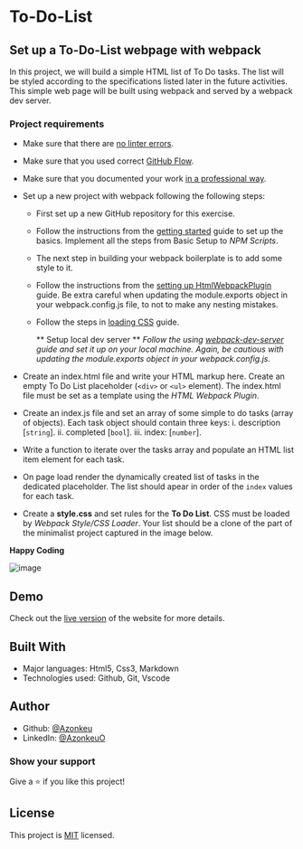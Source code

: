 # To-Do-List

## Set up a To-Do-List webpage with webpack

In this project, we will build a simple HTML list of To Do tasks. The list will be styled according to the specifications listed later in the future activities. This simple web page will be built using webpack and served by a webpack dev server.

### Project requirements

 - Make sure that there are [no linter errors](https://github.com/microverseinc/linters-config).
 - Make sure that you used correct [GitHub Flow](https://github.com/microverseinc/curriculum-transversal-skills/blob/main/git-github/articles/github_flow.md).
 - Make sure that you documented your work [in a professional way](https://github.com/microverseinc/curriculum-transversal-skills/blob/main/documentation/articles/professional_repo_rules.md).
 - Set up a new project with webpack following the following steps:
      - First set up a new GitHub repository for this exercise.
      - Follow the instructions from the [getting started](https://webpack.js.org/guides/getting-started/#basic-setup) guide to set up the basics. Implement all the steps from Basic Setup to *NPM Scripts*.
      - The next step in building your webpack boilerplate is to add some style to it. 
      -  Follow the instructions from the [setting up HtmlWebpackPlugin](https://webpack.js.org/guides/output-management/#setting-up-htmlwebpackplugin) guide. Be extra careful when updating the module.exports object in your webpack.config.js file, to not to make any nesting mistakes.
      - Follow the steps in [loading CSS](https://webpack.js.org/guides/asset-management/#loading-css) guide.
  

         ** Setup local dev server **
      *Follow the using [webpack-dev-server](https://webpack.js.org/guides/development/#using-webpack-dev-server) guide and set it up on your local machine. Again, be cautious with updating the module.exports object in your webpack.config.js.*
  
 - Create an index.html file and write your HTML markup here. Create an empty To Do List placeholder (`<div>` or `<ul>` element). The index.html file must be set as a template using the *HTML Webpack Plugin*.
 - Create an index.js file and set an array of some simple to do tasks (array of objects). Each task object should contain three keys:
         i. description [`string`].
         ii. completed [`bool`].
         iii. index: [`number`].

 - Write a function to iterate over the tasks array and populate an HTML list item element for each task.
 - On page load render the dynamically created list of tasks in the dedicated placeholder. The list should apear in order of the `index` values for each task.
 - Create a **style.css** and set rules for the **To Do List**. CSS must be loaded by *Webpack Style/CSS Loader*. Your list should be a clone of the part of the minimalist project captured in the image below.
  
  **Happy Coding**

 
 ![image](https://camo.githubusercontent.com/d04bee7a5b8f62cc6655dbec65c4d14583e4d78d0c434ddc070f6881bb9568fc/68747470733a2f2f696d672e796f75747562652e636f6d2f76692f416355642d5f596a6a71672f302e6a7067)

## Demo

Check out the [live version](https://azonkeu.github.io/Code-Review-To-Do-List/) of the website for more details.

 ## Built With

  - Major languages: Html5, Css3, Markdown
  - Technologies used: Github, Git, Vscode
  
 ## Author
  - Github: [@Azonkeu](https://github.com/Azonkeu)
  - LinkedIn: [@AzonkeuO](https://www.linkedin.com/in/azonkeu-ornela-88a14b172/)

 ### Show your support

  Give a ⭐️ if you like this project!

 ## License

 This project is [MIT](https://github.com/Azonkeu/To-Do-List/blob/main/LICENSE) licensed.
